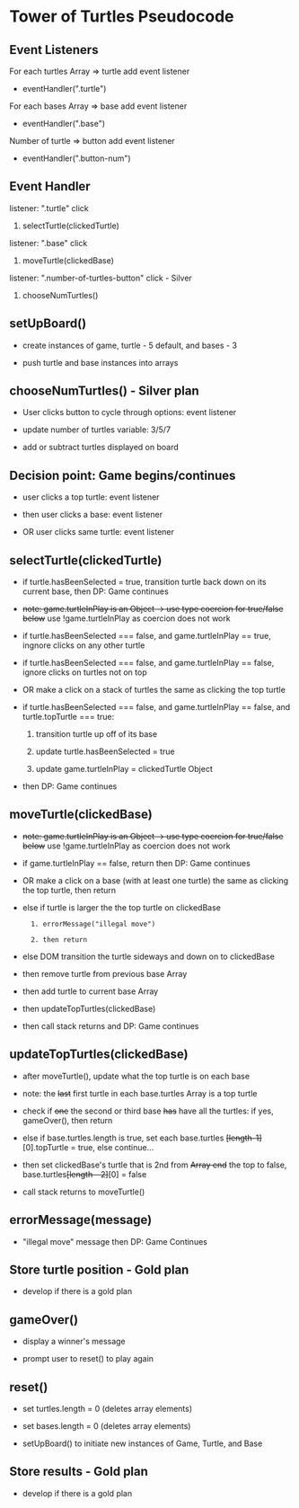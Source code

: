 # Tower of Turtles Pseudocode

## Event Listeners

For each turtles Array => turtle add event listener

- eventHandler(".turtle")

For each bases Array => base add event listener

- eventHandler(".base")

Number of turtle => button add event listener

- eventHandler(".button-num")

## Event Handler

listener: ".turtle" click

1. selectTurtle(clickedTurtle)

listener: ".base" click

1. moveTurtle(clickedBase)

listener: ".number-of-turtles-button" click - Silver

1. chooseNumTurtles()

## setUpBoard()

- create instances of game, turtle - 5 default, and bases - 3

- push turtle and base instances into arrays

## chooseNumTurtles() - Silver plan

- User clicks button to cycle through options: event listener

- update number of turtles variable: 3/5/7

- add or subtract turtles displayed on board

## Decision point: Game begins/continues

- user clicks a top turtle: event listener

- then user clicks a base: event listener

- OR user clicks same turtle: event listener

## selectTurtle(clickedTurtle)

- if turtle.hasBeenSelected = true, transition turtle back down on its current base, then DP: Game continues

- ~~note: game.turtleInPlay is an Object -> use type coercion for true/false below~~ use !game.turtleInPlay as coercion does not work

- if turtle.hasBeenSelected === false, and game.turtleInPlay == true, ingnore clicks on any other turtle

- if turtle.hasBeenSelected === false, and game.turtleInPlay == false, ignore clicks on turtles not on top

- OR make a click on a stack of turtles the same as clicking the top turtle

- if turtle.hasBeenSelected === false, and game.turtleInPlay == false, and turtle.topTurtle === true:

  1.  transition turtle up off of its base

  2.  update turtle.hasBeenSelected = true

  3.  update game.turtleInPlay = clickedTurtle Object

- then DP: Game continues

## moveTurtle(clickedBase)

- ~~note: game.turtleInPlay is an Object -> use type coercion for true/false below~~ use !game.turtleInPlay as coercion does not work

- if game.turtleInPlay == false, return then DP: Game continues

- OR make a click on a base (with at least one turtle) the same as clicking the top turtle, then return

- else if turtle is larger the the top turtle on clickedBase

      	1. errorMessage("illegal move")

      	2. then return

- else DOM transition the turtle sideways and down on to clickedBase

- then remove turtle from previous base Array

- then add turtle to current base Array

- then updateTopTurtles(clickedBase)

- then call stack returns and DP: Game continues

## updateTopTurtles(clickedBase)

- after moveTurtle(), update what the top turtle is on each base

- note: the ~~last~~ first turtle in each base.turtles Array is a top turtle

- check if ~~one~~ the second or third base ~~has~~ have all the turtles: if yes, gameOver(), then return

- else if base.turtles.length is true, set each base.turtles ~~[length-1]~~[0].topTurtle = true, else continue...

- then set clickedBase's turtle that is 2nd from ~~Array end~~ the top to false, base.turtles~~[length - 2]~~[0] = false

- call stack returns to moveTurtle()

## errorMessage(message)

- "illegal move" message then DP: Game Continues

## Store turtle position - Gold plan

- develop if there is a gold plan

## gameOver()

- display a winner's message

- prompt user to reset() to play again

## reset()

- set turtles.length = 0 (deletes array elements)

- set bases.length = 0 (deletes array elements)

- setUpBoard() to initiate new instances of Game, Turtle, and Base

## Store results - Gold plan

- develop if there is a gold plan
